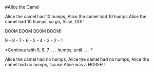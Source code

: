 #Alice the Camel

Alice the camel had 10 humps, Alice the camel had 10 humps Alice the camel had 10 humps, so go, Alice, GO!!

BO0M BOOM BO0M BOOM!

9 - 8 - 7 - 6 - 5 - 4 - 3 - 2 - 1 

*Continue with 9, 8, 7 . . . humps, until . . . *

Alice the camel had no humps, Alice the camel had no humps, Alice the camel had no humps, ‘cause Alice was a HORSE!!